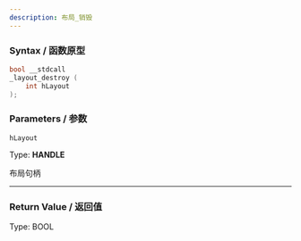 ```yaml
---
description: 布局_销毁
---
```


### Syntax / 函数原型

```C++
bool __stdcall 
_layout_destroy (
    int hLayout
);
```


### Parameters / 参数

`hLayout`

Type: **HANDLE**

布局句柄

---

### Return Value / 返回值

Type: BOOL
